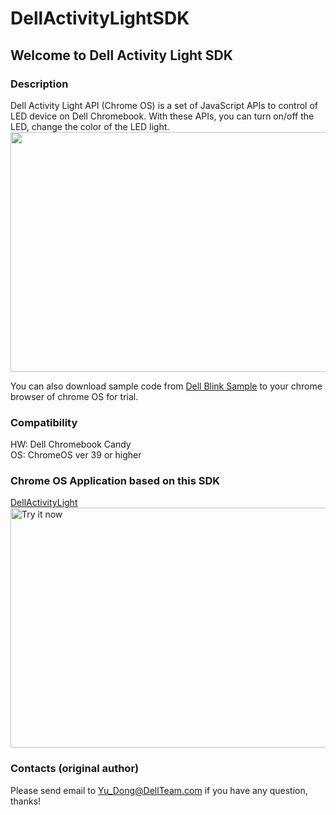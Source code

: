 DellActivityLightSDK
==================

Welcome to Dell Activity Light SDK
---------------------------------

### Description

Dell Activity Light API (Chrome OS) is a set of JavaScript APIs to control of LED device on Dell Chromebook. With these APIs, you can turn on/off the LED, change the color of the LED light.<br>
<img src="https://raw.github.com/DellSWPub/DellActivityLightSDK/master/screenshot/sample-screenshot.png" width="683" height="384"></img>

You can also download sample code from [Dell Blink Sample](https://chrome.google.com/webstore/detail/dell-blink-sample/eamjklppekpngnnlgdnefdefagpmddfi) to your chrome browser of chrome OS for trial.

### Compatibility<br>
HW: Dell Chromebook Candy <br>
OS: ChromeOS ver 39 or higher

### Chrome OS Application based on this SDK
[DellActivityLight](https://chrome.google.com/webstore/detail/dell-activity-light/klhphccnhmdlnljpdljjhehlmplnmini)<br>
<a href="https://chrome.google.com/webstore/detail/dell-activity-light/klhphccnhmdlnljpdljjhehlmplnmini"><img alt="Try it now" src="https://raw.github.com/DellSWPub/DellActivityLightSDK/master/screenshot/app-screenshot.png" width="683" height="384"></img></a>

### Contacts (original author)
Please send email to Yu_Dong@DellTeam.com if you have any question, thanks!
